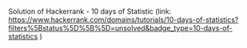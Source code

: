 Solution of Hackerrank - 10 days of Statistic 
(link: https://www.hackerrank.com/domains/tutorials/10-days-of-statistics?filters%5Bstatus%5D%5B%5D=unsolved&badge_type=10-days-of-statistics )
